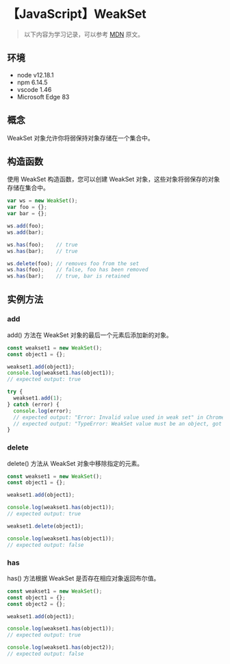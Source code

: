 # 【JavaScript】WeakSet

> 以下内容为学习记录，可以参考 [MDN][1] 原文。

## 环境

- node v12.18.1
- npm 6.14.5
- vscode 1.46
- Microsoft Edge 83

## 概念

WeakSet 对象允许你将弱保持对象存储在一个集合中。

## 构造函数

使用 WeakSet 构造函数，您可以创建 WeakSet 对象，这些对象将弱保存的对象存储在集合中。

```js
var ws = new WeakSet();
var foo = {};
var bar = {};

ws.add(foo);
ws.add(bar);

ws.has(foo);    // true
ws.has(bar);    // true

ws.delete(foo); // removes foo from the set
ws.has(foo);    // false, foo has been removed
ws.has(bar);    // true, bar is retained
```

## 实例方法

### add

add() 方法在 WeakSet 对象的最后一个元素后添加新的对象。

```js
const weakset1 = new WeakSet();
const object1 = {};

weakset1.add(object1);
console.log(weakset1.has(object1));
// expected output: true

try {
  weakset1.add(1);
} catch (error) {
  console.log(error);
  // expected output: "Error: Invalid value used in weak set" in Chrome
  // expected output: "TypeError: WeakSet value must be an object, got the number 1" in Firefox
}
```

### delete

delete() 方法从 WeakSet 对象中移除指定的元素。

```js
const weakset1 = new WeakSet();
const object1 = {};

weakset1.add(object1);

console.log(weakset1.has(object1));
// expected output: true

weakset1.delete(object1);

console.log(weakset1.has(object1));
// expected output: false
```

### has

has() 方法根据 WeakSet 是否存在相应对象返回布尔值。

```js
const weakset1 = new WeakSet();
const object1 = {};
const object2 = {};

weakset1.add(object1);

console.log(weakset1.has(object1));
// expected output: true

console.log(weakset1.has(object2));
// expected output: false
```

[1]: https://developer.mozilla.org/zh-CN/docs/Web/JavaScript/Reference/Global_Objects/WeakSet
